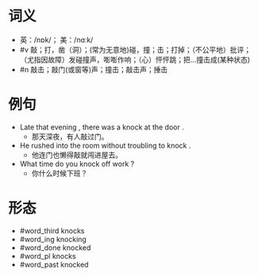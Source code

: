 # 词义
- 英：/nɒk/； 美：/nɑːk/
- #v 敲；打，凿（洞）；(常为无意地)碰，撞；击；打掉；（不公平地）批评；（尤指因故障）发碰撞声，嘭嘭作响；（心）怦怦跳；把…撞击成(某种状态)
- #n 敲击；敲门(或窗等)声；撞击；敲击声；捶击
# 例句
- Late that evening , there was a knock at the door .
	- 那天深夜，有人敲过门。
- He rushed into the room without troubling to knock .
	- 他连门也懒得敲就闯进屋去。
- What time do you knock off work ?
	- 你什么时候下班？
# 形态
- #word_third knocks
- #word_ing knocking
- #word_done knocked
- #word_pl knocks
- #word_past knocked
